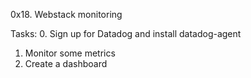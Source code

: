 0x18. Webstack monitoring

Tasks:
0. Sign up for Datadog and install datadog-agent
1. Monitor some metrics
2. Create a dashboard